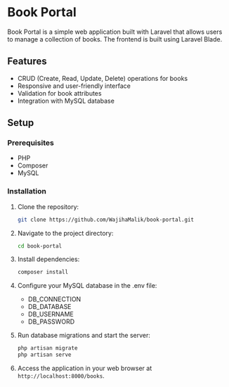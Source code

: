 # Book Portal

Book Portal is a simple web application built with Laravel that allows users to manage a collection of books. The frontend is built using Laravel Blade.

## Features

- CRUD (Create, Read, Update, Delete) operations for books
- Responsive and user-friendly interface
- Validation for book attributes
- Integration with MySQL database

## Setup

### Prerequisites

- PHP
- Composer
- MySQL

### Installation

1. Clone the repository:

    ```bash
    git clone https://github.com/WajihaMalik/book-portal.git
    ```
2. Navigate to the project directory:
    ```bash
    cd book-portal
    ```
3. Install dependencies:
    ```bash
    composer install
    ```
4. Configure your MySQL database in the .env file:
    - DB_CONNECTION
    - DB_DATABASE
    - DB_USERNAME
    - DB_PASSWORD
5. Run database migrations and start the server:
    ```bash
    php artisan migrate
    php artisan serve
    ```
6. Access the application in your web browser at `http://localhost:8000/books`.
